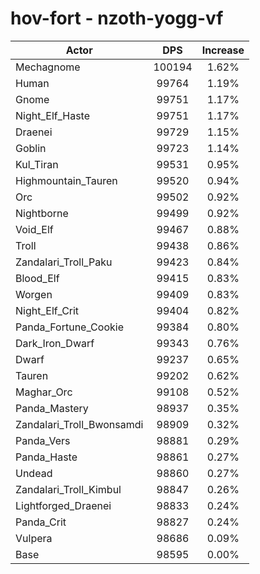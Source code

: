 # hov-fort - nzoth-yogg-vf
| Actor | DPS | Increase |
|---|:---:|:---:|
|Mechagnome|100194|1.62%|
|Human|99764|1.19%|
|Gnome|99751|1.17%|
|Night_Elf_Haste|99751|1.17%|
|Draenei|99729|1.15%|
|Goblin|99723|1.14%|
|Kul_Tiran|99531|0.95%|
|Highmountain_Tauren|99520|0.94%|
|Orc|99502|0.92%|
|Nightborne|99499|0.92%|
|Void_Elf|99467|0.88%|
|Troll|99438|0.86%|
|Zandalari_Troll_Paku|99423|0.84%|
|Blood_Elf|99415|0.83%|
|Worgen|99409|0.83%|
|Night_Elf_Crit|99404|0.82%|
|Panda_Fortune_Cookie|99384|0.80%|
|Dark_Iron_Dwarf|99343|0.76%|
|Dwarf|99237|0.65%|
|Tauren|99202|0.62%|
|Maghar_Orc|99108|0.52%|
|Panda_Mastery|98937|0.35%|
|Zandalari_Troll_Bwonsamdi|98909|0.32%|
|Panda_Vers|98881|0.29%|
|Panda_Haste|98861|0.27%|
|Undead|98860|0.27%|
|Zandalari_Troll_Kimbul|98847|0.26%|
|Lightforged_Draenei|98833|0.24%|
|Panda_Crit|98827|0.24%|
|Vulpera|98686|0.09%|
|Base|98595|0.00%|
